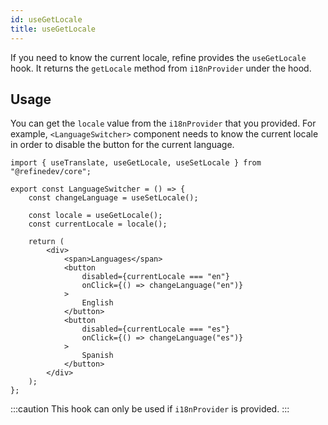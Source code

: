 ```yaml
---
id: useGetLocale
title: useGetLocale
---
```


If you need to know the current locale, refine provides the `useGetLocale` hook. It returns the `getLocale` method from `i18nProvider` under the hood.

## Usage

You can get the `locale` value from the `i18nProvider` that you provided.
For example, `<LanguageSwitcher>` component needs to know the current locale in order to disable the button for the current language.

```tsx
import { useTranslate, useGetLocale, useSetLocale } from "@refinedev/core";

export const LanguageSwitcher = () => {
    const changeLanguage = useSetLocale();

    const locale = useGetLocale();
    const currentLocale = locale();

    return (
        <div>
            <span>Languages</span>
            <button
                disabled={currentLocale === "en"}
                onClick={() => changeLanguage("en")}
            >
                English
            </button>
            <button
                disabled={currentLocale === "es"}
                onClick={() => changeLanguage("es")}
            >
                Spanish
            </button>
        </div>
    );
};
```

:::caution
This hook can only be used if `i18nProvider` is provided.
:::

